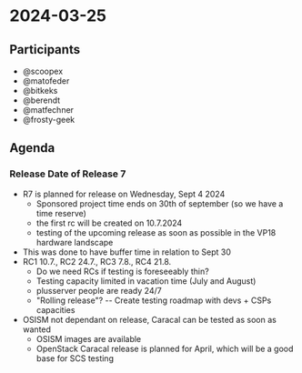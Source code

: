 # 2024-03-25

## Participants
* @scoopex
* @matofeder
* @bitkeks
* @berendt
* @matfechner
* @frosty-geek

## Agenda

### Release Date of Release 7

- R7 is planned for release on Wednesday, Sept 4 2024
    - Sponsored project time ends on 30th of september (so we have a time reserve)
    - the first rc will be created on 10.7.2024
    - testing of the upcoming release as soon as possible in the VP18 hardware landscape
- This was done to have buffer time in relation to Sept 30
- RC1 10.7., RC2 24.7., RC3 7.8., RC4 21.8.
    - Do we need RCs if testing is foreseeably thin?
    - Testing capacity limited in vacation time (July and August)
    - plusserver people are ready 24/7
    - "Rolling release"? -- Create testing roadmap with devs + CSPs capacities
- OSISM not dependant on release, Caracal can be tested as soon as wanted
    - OSISM images are available
    - OpenStack Caracal release is planned for April, which will be a good base for SCS testing
